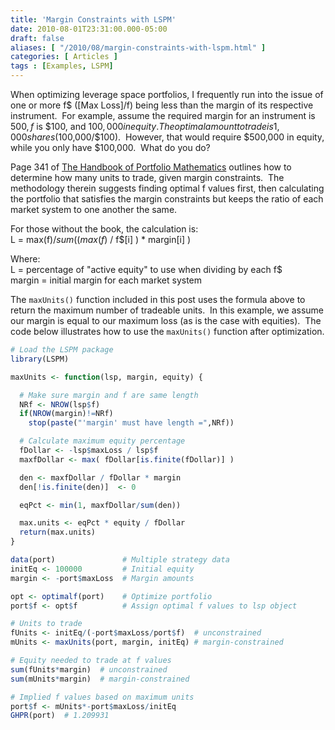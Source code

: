 ```yaml
---
title: 'Margin Constraints with LSPM'
date: 2010-08-01T23:31:00.000-05:00
draft: false
aliases: [ "/2010/08/margin-constraints-with-lspm.html" ]
categories: [ Articles ]
tags : [Examples, LSPM]
---
```


When optimizing leverage space portfolios, I frequently run into the issue of one or more f$ (\[Max Loss\]/f) being less than the margin of its respective instrument.  For example, assume the required margin for an instrument is $500, f$ is $100, and $100,000 in equity.  The optimal amount to trade is 1,000 shares ($100,000/$100).  However, that would require $500,000 in equity, while you only have $100,000.  What do you do?  
  
Page 341 of [The Handbook of Portfolio Mathematics](http://www.amazon.com/gp/product/0471757683?ie=UTF8&tag=fosstrading-20&linkCode=as2&camp=1789&creative=390957&creativeASIN=0471757683) outlines how to determine how many units to trade, given margin constraints.  The methodology therein suggests finding optimal f values first, then calculating the portfolio that satisfies the margin constraints but keeps the ratio of each market system to one another the same.  
  
For those without the book, the calculation is:  
L = max(f$) / sum( ( max(f$) / f$\[i\] ) \* margin\[i\] )  
  
Where:  
L = percentage of "active equity" to use when dividing by each f$  
margin = initial margin for each market system  
  
The `maxUnits()` function included in this post uses the formula above to return the maximum number of tradeable units.  In this example, we assume our margin is equal to our maximum loss (as is the case with equities).  The code below illustrates how to use the `maxUnits()` function after optimization.  
  
```r
# Load the LSPM package
library(LSPM)

maxUnits <- function(lsp, margin, equity) {

  # Make sure margin and f are same length
  NRf <- NROW(lsp$f)
  if(NROW(margin)!=NRf)
    stop(paste("'margin' must have length =",NRf))

  # Calculate maximum equity percentage
  fDollar <- -lsp$maxLoss / lsp$f
  maxfDollar <- max( fDollar[is.finite(fDollar)] )

  den <- maxfDollar / fDollar * margin
  den[!is.finite(den)]  <- 0

  eqPct <- min(1, maxfDollar/sum(den))

  max.units <- eqPct * equity / fDollar
  return(max.units)
}

data(port)               # Multiple strategy data
initEq <- 100000         # Initial equity
margin <- -port$maxLoss  # Margin amounts

opt <- optimalf(port)    # Optimize portfolio
port$f <- opt$f          # Assign optimal f values to lsp object

# Units to trade
fUnits <- initEq/(-port$maxLoss/port$f)  # unconstrained
mUnits <- maxUnits(port, margin, initEq) # margin-constrained

# Equity needed to trade at f values
sum(fUnits*margin)  # unconstrained
sum(mUnits*margin)  # margin-constrained

# Implied f values based on maximum units
port$f <- mUnits*-port$maxLoss/initEq
GHPR(port)  # 1.209931
```
